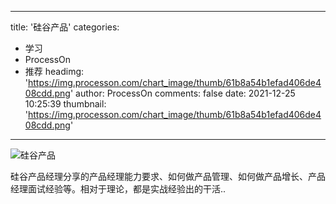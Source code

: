
---
title: '硅谷产品'
categories: 
 - 学习
 - ProcessOn
 - 推荐
headimg: 'https://img.processon.com/chart_image/thumb/61b8a54b1efad406de408cdd.png'
author: ProcessOn
comments: false
date: 2021-12-25 10:25:39
thumbnail: 'https://img.processon.com/chart_image/thumb/61b8a54b1efad406de408cdd.png'
---

<div>   
<img class="thumb" alt="硅谷产品" src="https://img.processon.com/chart_image/thumb/61b8a54b1efad406de408cdd.png" referrerpolicy="no-referrer">
<p>硅谷产品经理分享的产品经理能力要求、如何做产品管理、如何做产品增长、产品经理面试经验等。相对于理论，都是实战经验出的干活..</p>  
</div>
            
